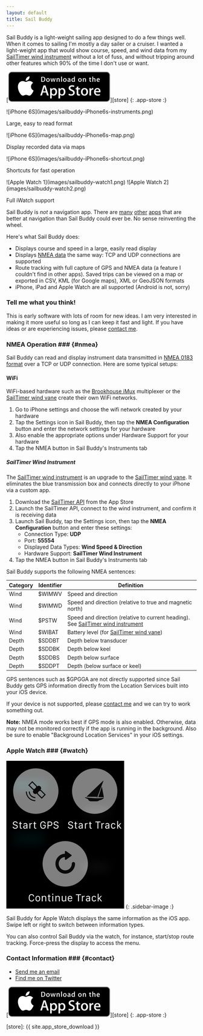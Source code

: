 ```yaml
---
layout: default
title: Sail Buddy
---
```


Sail Buddy is a light-weight sailing app designed to do a few things well. When it comes to sailing I'm mostly a day sailer or a cruiser.
I wanted a light-weight app that would show course, speed, and wind data from my [SailTimer wind instrument][sailtimer2]
without a lot of fuss, and without tripping around other features which 90% of the time I don't use or want.

[![Download Sail Buddy from the App Store](images/app_store_download.svg)][store]
{: .app-store :}

<div class="screenshots clear-block" markdown="1">

<div class="captioned iPhone6s" markdown="1">
![iPhone 6S](images/sailbuddy-iPhone6s-instruments.png)

Large, easy to read format
</div>

<div class="captioned iPhone6s" markdown="1">
![iPhone 6S](images/sailbuddy-iPhone6s-map.png)

Display recorded data via maps
</div>

<div class="captioned iPhone6s" markdown="1">
![iPhone 6S](images/sailbuddy-iPhone6s-shortcut.png)

Shortcuts for fast operation
</div>

<div class="captioned watches" markdown="1">
![Apple Watch 1](images/sailbuddy-watch1.png) ![Apple Watch 2](images/sailbuddy-watch2.png)

Full iWatch support
</div>

</div>

Sail Buddy is *not* a navigation app. There are [many][ex1] [other][ex2] [apps][ex3] that are better at navigation than Sail Buddy could ever be.
No sense reinventing the wheel.

Here's what Sail Buddy does:

* Displays course and speed in a large, easily read display
* Displays [NMEA data](#nmea) the same way: TCP and UDP connections are supported
* Route tracking with full capture of GPS and NMEA data (a feature I couldn't find in other apps). Saved trips can be viewed on
  a map or exported in CSV, KML (for Google maps), XML or GeoJSON formats
* iPhone, iPad and Apple Watch are all supported (Android is not, sorry)

### Tell me what you think! ###

This is early software with lots of room for new ideas. I am very interested in making it more
useful so long as I can keep it fast and light. If you have ideas or are experiencing issues, please [contact me][contact].


### NMEA Operation ### {#nmea}

Sail Buddy can read and display instrument data transmitted in [NMEA 0183 format][nmea] over a TCP or UDP connection. Here are some typical setups:

#### WiFi ####

WiFi-based hardware such as the
[Brookhouse iMux][imux] multiplexer or the [SailTimer wind vane][sailtimer1] create their own WiFi networks.

1. Go to iPhone settings and choose the wifi network created by your hardware
2. Tap the Settings icon in Sail Buddy, then tap the **NMEA Configuration** button and enter the network settings for your hardware
3. Also enable the appropriate options under Hardware Support for your hardware
4. Tap the NMEA button in Sail Buddy's Instruments tab

##### SailTimer Wind Instrument #####

The [SailTimer wind instrument][sailtimer2] is an upgrade to the [SailTimer wind vane][sailtimer2]. It eliminates the blue transmission box and connects directly
to your iPhone via a custom app.

1. Download the [SailTimer API][stapi] from the App Store
2. Launch the SailTimer API, connect to the wind instrument, and confirm it is receiving data
3. Launch Sail Buddy, tap the Settings icon, then tap the **NMEA Configuration** button and enter these settings:
   * Connection Type: **UDP**
   * Port: **55554**
   * Displayed Data Types: **Wind Speed & Direction**
   * Hardware Support: **SailTimer Wind Instrument**
4. Tap the NMEA button in Sail Buddy's Instruments tab

Sail Buddy supports the following NMEA sentences:

Category | Identifier | Definition
----     | ---------- | ----------
Wind     | $WIMWV     | Speed and direction
Wind     | $WIMWD     | Speed and direction (relative to true and magnetic north)
Wind     | $PSTW      | Speed and direction (relative to current heading). See [SailTimer wind instrument][sailtimer2]
Wind     | $WIBAT     | Battery level (for [SailTimer wind vane][sailtimer1])
Depth    | $SDDBT     | Depth below transducer
Depth    | $SDDBK     | Depth below keel
Depth    | $SDDBS     | Depth below surface
Depth    | $SDDPT     | Depth (below surface or keel)

GPS sentences such as $GPGGA are not directly supported since Sail Buddy gets GPS information directly from the Location Services built into
your iOS device.

If your device is not supported, please [contact me][contact] and we can try to work something out.

**Note:** NMEA mode works best if GPS mode is also enabled. Otherwise, data may not be monitored correctly if the app is running in the background.
Also be sure to enable "Background Location Services" in your iOS settings.


### Apple Watch ### {#watch}

<div class="clear-block" markdown="1">

![Sail Buddy watch menu](images/apple-watch-menu.png)
{: .sidebar-image :}

Sail Buddy for Apple Watch displays the same information as the iOS app. Swipe left or right to switch between information types.

You can also control Sail Buddy via the watch, for instance, start/stop route tracking. Force-press the display to access the menu.

</div>

### Contact Information ### {#contact}

* [Send me an email][contact]
* [Find me on Twitter](http://twitter.com/tgherzog)

[![Download Sail Buddy from the App Store](images/app_store_download.svg)][store]
{: .app-store :}

[sailtimer1]: http://sailtimerwindvane.com
[sailtimer2]: http://www.sailtimerwind.com
[imux]:      http://brookhouseonline.com/imux.htm
[nmea]:      https://en.wikipedia.org/wiki/NMEA_0183
[contact]:   mailto:sailbuddyapp@gmail.com
[store]:     {{ site.app_store_download }}

[ex1]: https://itunes.apple.com/us/app/inavx-marine-navigation-noaa/id286616280?mt=8
[ex2]: https://itunes.apple.com/us/app/aqua-map-usa-pro-marine-gps/id700695449?mt=8
[ex3]: https://itunes.apple.com/us/app/i-boating-gps-nautical-marine/id994992062?mt=8
[stapi]: https://itunes.apple.com/us/app/sailtimer-api/id959558893?mt=8


